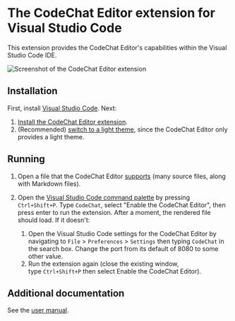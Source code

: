 The CodeChat Editor extension for Visual Studio Code
====================================================

This extension provides the CodeChat Editor's capabilities within the Visual
Studio Code IDE.

![Screenshot of the CodeChat Editor
extension](https://github.com/bjones1/CodeChat_Editor/blob/main/extensions/VSCode/screenshot.png?raw=true)

Installation
------------

First, install [Visual Studio Code](https://code.visualstudio.com/). Next:

1.  [Install the CodeChat Editor
    extension](https://marketplace.visualstudio.com/items?itemName=CodeChat.codechat-editor-client).
2.  (Recommended) [switch to a light
    theme](https://code.visualstudio.com/docs/getstarted/themes), since the
    CodeChat Editor only provides a light theme.

Running
-------

1.  Open a file that the CodeChat Editor
    [supports](https://github.com/bjones1/CodeChat_Editor/blob/main/README.md#supported-languages)
    (many source files, along with Markdown files).

2.  Open the [Visual Studio Code command
    palette](https://code.visualstudio.com/docs/getstarted/userinterface#_command-palette)
    by pressing `Ctrl+Shift+P`. Type `CodeChat`, select "Enable the CodeChat
    Editor", then press enter to run the extension. After a moment, the rendered
    file should load. If it doesn't:

    1.  Open the Visual Studio Code settings for the CodeChat Editor by
        navigating to `File` > `Preferences` > `Settings` then typing `CodeChat`
        in the search box. Change the port from its default of 8080 to some
        other value.
    2.  Run the extension again (close the existing window, type `Ctrl+Shift+P`
        then select Enable the CodeChat Editor).

Additional documentation
------------------------

See the [user
manual](https://codechat-editor.onrender.com/fw/fsb/opt/render/project/src/README.md).